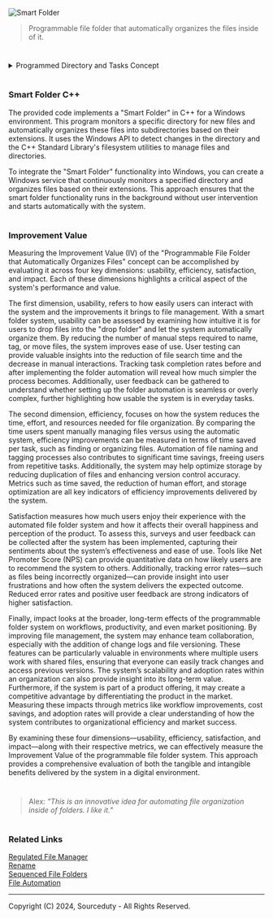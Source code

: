 ![Smart Folder](https://github.com/sourceduty/Smart_Folder/assets/123030236/81975a10-16ba-4a5b-aff2-937a5b3b11ee)

> Programmable file folder that automatically organizes the files inside of it.

#

<details><summary>Programmed Directory and Tasks Concept</summary>
<br>

#
### Programmed Directory and Tasks Concept

This component involves a smart directory system that automatically organizes files according to predefined criteria such as file type, modification date, and creator. The system should include scripts or small applications that monitor folder activity and reorganize files as needed. Additionally, automation for naming and metatagging should be implemented, allowing files to be automatically renamed and tagged based on established rules. This automation can leverage file properties or metadata extraction tools to effectively categorize and organize files, making retrieval and management more efficient.

#
### Change Log and File Versioning

To maintain a comprehensive record of file modifications and ensure data integrity, integrating a change log and version control system is essential. A logging system can be set up to capture every alteration made to the files within the directory. This can be achieved using file system watchers that trigger logs upon any file modifications. Moreover, a version control system can be developed or integrated, similar to Git but tailored for non-code files, to manage file versions and provide the capability to revert to previous states when necessary.

#
### Automatic Folder Task Program File

At the heart of the directory system is the automatic folder task program, a core engine that continuously manages and organizes folder contents. This could be realized through a daemon or background service that runs persistently, processing any new additions or changes according to predefined rules. This automation ensures that the system is self-sustaining and operates without manual intervention, continuously keeping the directory organized and up-to-date.

#
### Drop Folder

The drop folder serves as a primary entry point where users can add files. Upon addition, these files trigger the automatic organization and logging mechanisms of the system. Setting up a designated drop folder and implementing file handling automation scripts can streamline the workflow. These scripts would automatically move files to their appropriate destinations, apply naming and tagging conventions, and update logs and metadata, thereby simplifying the process of file management and ensuring systematic organization.

<br>
</details>

#
### Smart Folder C++

The provided code implements a "Smart Folder" in C++ for a Windows environment. This program monitors a specific directory for new files and automatically organizes these files into subdirectories based on their extensions. It uses the Windows API to detect changes in the directory and the C++ Standard Library's filesystem utilities to manage files and directories.

To integrate the "Smart Folder" functionality into Windows, you can create a Windows service that continuously monitors a specified directory and organizes files based on their extensions. This approach ensures that the smart folder functionality runs in the background without user intervention and starts automatically with the system.

#
### Improvement Value

Measuring the Improvement Value (IV) of the "Programmable File Folder that Automatically Organizes Files" concept can be accomplished by evaluating it across four key dimensions: usability, efficiency, satisfaction, and impact. Each of these dimensions highlights a critical aspect of the system's performance and value.

The first dimension, usability, refers to how easily users can interact with the system and the improvements it brings to file management. With a smart folder system, usability can be assessed by examining how intuitive it is for users to drop files into the "drop folder" and let the system automatically organize them. By reducing the number of manual steps required to name, tag, or move files, the system improves ease of use. User testing can provide valuable insights into the reduction of file search time and the decrease in manual interactions. Tracking task completion rates before and after implementing the folder automation will reveal how much simpler the process becomes. Additionally, user feedback can be gathered to understand whether setting up the folder automation is seamless or overly complex, further highlighting how usable the system is in everyday tasks.

The second dimension, efficiency, focuses on how the system reduces the time, effort, and resources needed for file organization. By comparing the time users spent manually managing files versus using the automatic system, efficiency improvements can be measured in terms of time saved per task, such as finding or organizing files. Automation of file naming and tagging processes also contributes to significant time savings, freeing users from repetitive tasks. Additionally, the system may help optimize storage by reducing duplication of files and enhancing version control accuracy. Metrics such as time saved, the reduction of human effort, and storage optimization are all key indicators of efficiency improvements delivered by the system.

Satisfaction measures how much users enjoy their experience with the automated file folder system and how it affects their overall happiness and perception of the product. To assess this, surveys and user feedback can be collected after the system has been implemented, capturing their sentiments about the system’s effectiveness and ease of use. Tools like Net Promoter Score (NPS) can provide quantitative data on how likely users are to recommend the system to others. Additionally, tracking error rates—such as files being incorrectly organized—can provide insight into user frustrations and how often the system delivers the expected outcome. Reduced error rates and positive user feedback are strong indicators of higher satisfaction.

Finally, impact looks at the broader, long-term effects of the programmable folder system on workflows, productivity, and even market positioning. By improving file management, the system may enhance team collaboration, especially with the addition of change logs and file versioning. These features can be particularly valuable in environments where multiple users work with shared files, ensuring that everyone can easily track changes and access previous versions. The system’s scalability and adoption rates within an organization can also provide insight into its long-term value. Furthermore, if the system is part of a product offering, it may create a competitive advantage by differentiating the product in the market. Measuring these impacts through metrics like workflow improvements, cost savings, and adoption rates will provide a clear understanding of how the system contributes to organizational efficiency and market success.

By examining these four dimensions—usability, efficiency, satisfaction, and impact—along with their respective metrics, we can effectively measure the Improvement Value of the programmable file folder system. This approach provides a comprehensive evaluation of both the tangible and intangible benefits delivered by the system in a digital environment.

#

> Alex: *"This is an innovative idea for automating file organization inside of folders. I like it."*

#
### Related Links

[Regulated File Manager](https://github.com/sourceduty/Regulated_File_Manager)
<br>
[Rename](https://github.com/sourceduty/Rename)
<br>
[Sequenced File Folders](https://github.com/sourceduty/Sequenced_File_Folders)
<br>
[File Automation](https://github.com/sourceduty/File_Automation)

***
Copyright (C) 2024, Sourceduty - All Rights Reserved.
